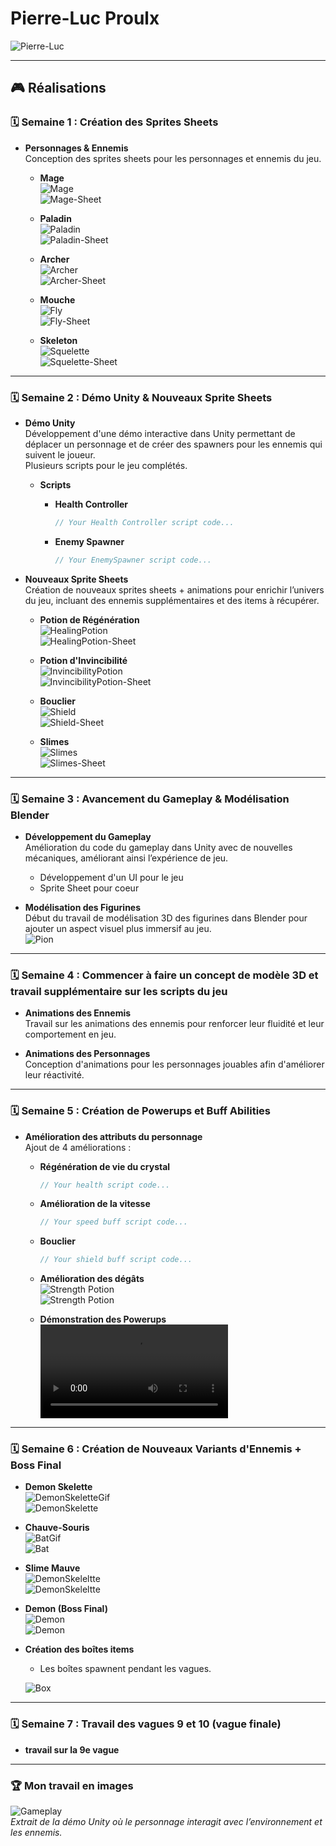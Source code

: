 # Pierre-Luc Proulx

![Pierre-Luc](pierreluc_00000.jpg)

---

## 🎮 **Réalisations**

### 🗓 **Semaine 1** : Création des Sprites Sheets

- **Personnages & Ennemis**  
  Conception des sprites sheets pour les personnages et ennemis du jeu.

  - **Mage**  
    ![Mage](../../Assets/images/image_doc_pl/Mag2.gif)  
    ![Mage-Sheet](../../Assets/images/image_doc_pl/Mage-Sheet.png)

  - **Paladin**  
    ![Paladin](../../Assets/images/image_doc_pl/pala1in.gif)  
    ![Paladin-Sheet](../../Assets/images/image_doc_pl/paladin-Sheet.png)

  - **Archer**  
    ![Archer](../../Assets/images/image_doc_pl/archer2.gif)  
    ![Archer-Sheet](../../Assets/images/image_doc_pl/archer-Sheet.png)

  - **Mouche**  
    ![Fly](../../Assets/images/image_doc_pl/fly.gif)  
    ![Fly-Sheet](../../Assets/images/image_doc_pl/fly-Sheet.png)

  - **Skeleton**  
    ![Squelette](../../Assets/images/image_doc_pl/Skeleton.gif)  
    ![Squelette-Sheet](../../Assets/images/image_doc_pl/Skeleton-Sheet.png)

---

### 🗓 **Semaine 2** : Démo Unity & Nouveaux Sprite Sheets

- **Démo Unity**  
  Développement d'une démo interactive dans Unity permettant de déplacer un personnage et de créer des spawners pour les ennemis qui suivent le joueur.  
  Plusieurs scripts pour le jeu complétés.

  - **Scripts**  
    - **Health Controller**  
      ```csharp
      // Your Health Controller script code...
      ```

    - **Enemy Spawner**  
      ```csharp
      // Your EnemySpawner script code...
      ```

- **Nouveaux Sprite Sheets**  
  Création de nouveaux sprites sheets + animations pour enrichir l’univers du jeu, incluant des ennemis supplémentaires et des items à récupérer.

  - **Potion de Régénération**  
    ![HealingPotion](../../Assets/images/image_doc_pl/HealingPotion.gif)  
    ![HealingPotion-Sheet](../../Assets/images/image_doc_pl/HealingPotion-Sheet.png)

  - **Potion d'Invincibilité**  
    ![InvincibilityPotion](../../Assets/images/image_doc_pl/InvincibilityPotion.gif)  
    ![InvincibilityPotion-Sheet](../../Assets/images/image_doc_pl/InvincibilityPotion-Sheet.png)

  - **Bouclier**  
    ![Shield](../../Assets/images/image_doc_pl/bubbleshield.gif)  
    ![Shield-Sheet](../../Assets/images/image_doc_pl/bubbleshield-Sheet.png)

  - **Slimes**  
    ![Slimes](../../Assets/images/image_doc_pl/Slimes.gif)  
    ![Slimes-Sheet](../../Assets/images/image_doc_pl/Slimes-Sheet.png)

---

### 🗓 **Semaine 3** : Avancement du Gameplay & Modélisation Blender

- **Développement du Gameplay**  
  Amélioration du code du gameplay dans Unity avec de nouvelles mécaniques, améliorant ainsi l’expérience de jeu.
  - Développement d'un UI pour le jeu
  - Sprite Sheet pour coeur

- **Modélisation des Figurines**  
  Début du travail de modélisation 3D des figurines dans Blender pour ajouter un aspect visuel plus immersif au jeu.  
  ![Pion](../../Assets/images/image_doc_pl/Pion.png)

---

### 🗓 **Semaine 4** : Commencer à faire un concept de modèle 3D et travail supplémentaire sur les scripts du jeu

- **Animations des Ennemis**  
  Travail sur les animations des ennemis pour renforcer leur fluidité et leur comportement en jeu.

- **Animations des Personnages**  
  Conception d'animations pour les personnages jouables afin d'améliorer leur réactivité.

---

### 🗓 **Semaine 5** : Création de Powerups et Buff Abilities

- **Amélioration des attributs du personnage**  
  Ajout de 4 améliorations :
  - **Régénération de vie du crystal**  
    ```csharp
    // Your health script code...
    ```

  - **Amélioration de la vitesse**  
    ```csharp
    // Your speed buff script code...
    ```

  - **Bouclier**  
    ```csharp
    // Your shield buff script code...
    ```

  - **Amélioration des dégâts**  
    ![Strength Potion](../../Assets/images/image_doc_pl/UpgradeBuff.gif)  
    ![Strength Potion](../../Assets/images/image_doc_pl/UpgradeBuff-Sheet.png)

  - **Démonstration des Powerups**  
    ![demo](../../Assets/images/image_doc_pl/powerupdemo.mp4)

---

### 🗓 **Semaine 6** : Création de Nouveaux Variants d'Ennemis + Boss Final

- **Demon Skelette**  
  ![DemonSkeletteGif](../../Assets/images/image_doc_pl/SkeletonVariant.gif)  
  ![DemonSkelette](../../Assets/images/image_doc_pl/SkeletonVariant-Sheet.png)

- **Chauve-Souris**  
  ![BatGif](../../Assets/images/image_doc_pl/FlyVariant.gif)  
  ![Bat](../../Assets/images/image_doc_pl/FlyVariant-Sheet.png)

- **Slime Mauve**  
  ![DemonSkeleltte](../../Assets/images/image_doc_pl/SlimesVariant.gif)  
  ![DemonSkeleltte](../../Assets/images/image_doc_pl/SlimesVariant-Sheet.png)

- **Demon (Boss Final)**  
  ![Demon](../../Assets/images/image_doc_pl/DemonBoss.gif)  
  ![Demon](../../Assets/images/image_doc_pl/DemonBoss-Sheet.png)

- **Création des boîtes items**  
  - Les boîtes spawnent pendant les vagues.

  ![Box](../../Assets/images/image_doc_pl/Box.png)

---

### 🗓 **Semaine 7** : Travail des vagues 9 et 10 (vague finale)

- **travail sur la 9e vague**

---

### 🏆 **Mon travail en images**

![Gameplay](../../Assets/images/image_doc_pl/gameplay-demo.gif)  
*Extrait de la démo Unity où le personnage interagit avec l’environnement et les ennemis.*
